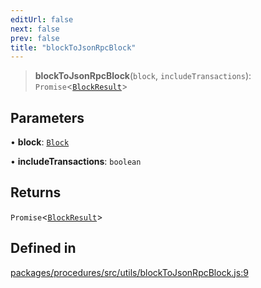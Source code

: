 ```yaml
---
editUrl: false
next: false
prev: false
title: "blockToJsonRpcBlock"
---
```


> **blockToJsonRpcBlock**(`block`, `includeTransactions`): `Promise`\<[`BlockResult`](/reference/tevm/actions/type-aliases/blockresult/)\>

## Parameters

• **block**: [`Block`](/reference/tevm/block/classes/block/)

• **includeTransactions**: `boolean`

## Returns

`Promise`\<[`BlockResult`](/reference/tevm/actions/type-aliases/blockresult/)\>

## Defined in

[packages/procedures/src/utils/blockToJsonRpcBlock.js:9](https://github.com/qbzzt/tevm-monorepo/blob/main/packages/procedures/src/utils/blockToJsonRpcBlock.js#L9)
